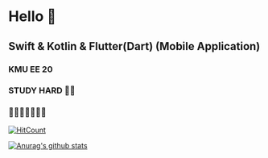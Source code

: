 # Hello 👋
## Swift & Kotlin & Flutter(Dart) (Mobile Application)
### KMU EE 20 
### STUDY HARD ✍🏼
### 🤬🤬🤬🤬🤬🤬🤬
[![HitCount](http://hits.dwyl.com/junmin-Chang/junmin-Chang.svg)](http://hits.dwyl.com/junmin-Chang/junmin-Chang)

[![Anurag's github stats](https://github-readme-stats.vercel.app/api?username=junmin-Chang)](https://github.com/anuraghazra/github-readme-stats)
